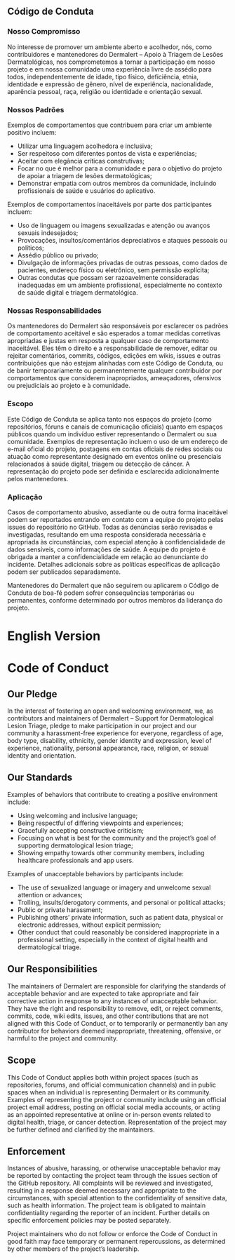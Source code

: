 ## Código de Conduta

### Nosso Compromisso

No interesse de promover um ambiente aberto e acolhedor, nós, como contribuidores e mantenedores do Dermalert – Apoio à Triagem de Lesões Dermatológicas, nos comprometemos a tornar a participação em nosso projeto e em nossa comunidade uma experiência livre de assédio para todos, independentemente de idade, tipo físico, deficiência, etnia, identidade e expressão de gênero, nível de experiência, nacionalidade, aparência pessoal, raça, religião ou identidade e orientação sexual.

### Nossos Padrões

Exemplos de comportamentos que contribuem para criar um ambiente positivo incluem:

* Utilizar uma linguagem acolhedora e inclusiva;
* Ser respeitoso com diferentes pontos de vista e experiências;
* Aceitar com elegância críticas construtivas;
* Focar no que é melhor para a comunidade e para o objetivo do projeto de apoiar a triagem de lesões dermatológicas;
* Demonstrar empatia com outros membros da comunidade, incluindo profissionais de saúde e usuários do aplicativo.

Exemplos de comportamentos inaceitáveis por parte dos participantes incluem:

* Uso de linguagem ou imagens sexualizadas e atenção ou avanços sexuais indesejados;
* Provocações, insultos/comentários depreciativos e ataques pessoais ou políticos;
* Assédio público ou privado;
* Divulgação de informações privadas de outras pessoas, como dados de pacientes, endereço físico ou eletrônico, sem permissão explícita;
* Outras condutas que possam ser razoavelmente consideradas inadequadas em um ambiente profissional, especialmente no contexto de saúde digital e triagem dermatológica.

### Nossas Responsabilidades

Os mantenedores do Dermalert são responsáveis por esclarecer os padrões de comportamento aceitável e são esperados a tomar medidas corretivas apropriadas e justas em resposta a qualquer caso de comportamento inaceitável. Eles têm o direito e a responsabilidade de remover, editar ou rejeitar comentários, commits, códigos, edições em wikis, issues e outras contribuições que não estejam alinhadas com este Código de Conduta, ou de banir temporariamente ou permanentemente qualquer contribuidor por comportamentos que considerem inapropriados, ameaçadores, ofensivos ou prejudiciais ao projeto e à comunidade.

### Escopo

Este Código de Conduta se aplica tanto nos espaços do projeto (como repositórios, fóruns e canais de comunicação oficiais) quanto em espaços públicos quando um indivíduo estiver representando o Dermalert ou sua comunidade. Exemplos de representação incluem o uso de um endereço de e-mail oficial do projeto, postagens em contas oficiais de redes sociais ou atuação como representante designado em eventos online ou presenciais relacionados à saúde digital, triagem ou detecção de câncer. A representação do projeto pode ser definida e esclarecida adicionalmente pelos mantenedores.

### Aplicação

Casos de comportamento abusivo, assediante ou de outra forma inaceitável podem ser reportados entrando em contato com a equipe do projeto pelas issues do repositório no GitHub. Todas as denúncias serão revisadas e investigadas, resultando em uma resposta considerada necessária e apropriada às circunstâncias, com especial atenção à confidencialidade de dados sensíveis, como informações de saúde. A equipe do projeto é obrigada a manter a confidencialidade em relação ao denunciante do incidente. Detalhes adicionais sobre as políticas específicas de aplicação podem ser publicados separadamente.

Mantenedores do Dermalert que não seguirem ou aplicarem o Código de Conduta de boa-fé podem sofrer consequências temporárias ou permanentes, conforme determinado por outros membros da liderança do projeto.


####

# English Version

# Code of Conduct

## Our Pledge

In the interest of fostering an open and welcoming environment, we, as contributors and maintainers of Dermalert – Support for Dermatological Lesion Triage, pledge to make participation in our project and our community a harassment-free experience for everyone, regardless of age, body type, disability, ethnicity, gender identity and expression, level of experience, nationality, personal appearance, race, religion, or sexual identity and orientation.

## Our Standards

Examples of behaviors that contribute to creating a positive environment include:

- Using welcoming and inclusive language;
- Being respectful of differing viewpoints and experiences;
- Gracefully accepting constructive criticism;
- Focusing on what is best for the community and the project’s goal of supporting dermatological lesion triage;
- Showing empathy towards other community members, including healthcare professionals and app users.

Examples of unacceptable behaviors by participants include:

- The use of sexualized language or imagery and unwelcome sexual attention or advances;
- Trolling, insults/derogatory comments, and personal or political attacks;
- Public or private harassment;
- Publishing others’ private information, such as patient data, physical or electronic addresses, without explicit permission;
- Other conduct that could reasonably be considered inappropriate in a professional setting, especially in the context of digital health and dermatological triage.

## Our Responsibilities

The maintainers of Dermalert are responsible for clarifying the standards of acceptable behavior and are expected to take appropriate and fair corrective action in response to any instances of unacceptable behavior. They have the right and responsibility to remove, edit, or reject comments, commits, code, wiki edits, issues, and other contributions that are not aligned with this Code of Conduct, or to temporarily or permanently ban any contributor for behaviors deemed inappropriate, threatening, offensive, or harmful to the project and community.

## Scope

This Code of Conduct applies both within project spaces (such as repositories, forums, and official communication channels) and in public spaces when an individual is representing Dermalert or its community. Examples of representing the project or community include using an official project email address, posting on official social media accounts, or acting as an appointed representative at online or in-person events related to digital health, triage, or cancer detection. Representation of the project may be further defined and clarified by the maintainers.

## Enforcement

Instances of abusive, harassing, or otherwise unacceptable behavior may be reported by contacting the project team through the issues section of the GitHub repository. All complaints will be reviewed and investigated, resulting in a response deemed necessary and appropriate to the circumstances, with special attention to the confidentiality of sensitive data, such as health information. The project team is obligated to maintain confidentiality regarding the reporter of an incident. Further details on specific enforcement policies may be posted separately.

Project maintainers who do not follow or enforce the Code of Conduct in good faith may face temporary or permanent repercussions, as determined by other members of the project’s leadership.
